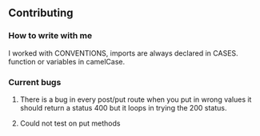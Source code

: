 ## Contributing


### How to write with me
I worked with CONVENTIONS, imports are always declared in CASES. function or variables in camelCase.

### Current bugs

1. There is a bug in every post/put route when you put in wrong values it should return a status 400 but it loops in trying the 200 status.
   
2. Could not test on put methods
